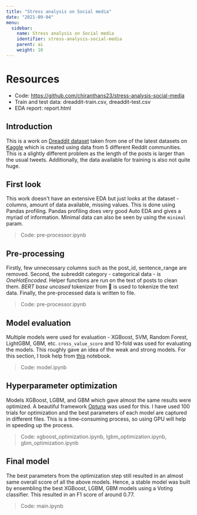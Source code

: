 ```yaml
---
title: "Stress analysis on Social media"
date: "2021-09-04"
menu:
  sidebar:
    name: Stress analysis on Social media
    identifier: stress-analysis-social-media
    parent: ai
    weight: 10
---
```


# Resources
- Code: https://github.com/chiranthans23/stress-analysis-social-media
- Train and test data: dreaddit-train.csv, dreaddit-test.csv
- EDA report: report.html

## Introduction
This is a work on [Dreaddit dataset](https://arxiv.org/abs/1911.00133?utm_source=feedburner&utm_medium=feed&utm_campaign=Feed%253A+arxiv%252FQSXk+%2528ExcitingAds%2521+cs+updates+on+arXiv.org%2529) taken from one of the latest datasets on [Kaggle](https://www.kaggle.com/ruchi798/stress-analysis-in-social-media) which is created using data from 5 different Reddit communities. This is a slightly different problem as the length of the posts is larger than the usual tweets. Additionally, the data available for training is also not quite huge.

## First look
This work doesn't have an extensive EDA but just looks at the dataset - columns, amount of data available, missing values. This is done using Pandas profiling. Pandas profiling does very good Auto EDA and gives a myriad of information. Minimal data can also be seen by using the `minimal` param.
> Code: pre-processor.ipynb

## Pre-processing
Firstly, few unnecessary columns such as the post_id, sentence_range are removed. Second, the subreddit category - categorical data - is *OneHotEncoded*. Helper functions are run on the text of posts to clean them. *BERT base uncased* tokenizer from 🤗 is used to tokenize the text data. Finally, the pre-processed data is written to file.
> Code: pre-processor.ipynb

## Model evaluation
Multiple models were used for evaluation - XGBoost, SVM, Random Forest, LightGBM, GBM, etc. `cross_value_score` and 10-fold was used for evaluating the models. This roughly gave an idea of the weak and strong models. For this section, I took help from [this](https://www.kaggle.com/sohommajumder21/bert-tokenizer-with-9-models-nlp-stress-analysis) notebook. 
> Code: model.ipynb

## Hyperparameter optimization
Models XGBoost, LGBM, and GBM which gave almost the same results were optimized. A beautiful framework [Optuna](https://optuna.org/) was used for this. I have used 100 trials for optimization and the best parameters of each model are captured in different files. This is a time-consuming process, so using GPU will help in speeding up the process.
> Code: xgboost_optimization.ipynb, lgbm_optimization.ipynb, gbm_optimization.ipynb
 
## Final model
The best parameters from the optimization step still resulted in an almost same overall score of all the above models. Hence, a stable model was built by ensembling the best XGBoost, LGBM, GBM models using a Voting classifier. This resulted in an F1 score of around 0.77.
> Code: main.ipynb




